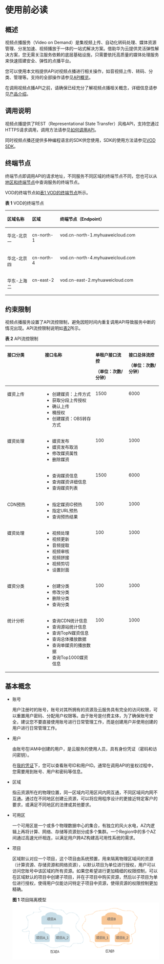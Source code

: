 # 使用前必读<a name="ZH-CN_TOPIC_0171436906"></a>

## 概述<a name="section1112914541201"></a>

视频点播服务（Video on Demand）是集视频上传、自动化转码处理、媒体资源管理、分发加速、视频播放于一体的一站式解决方案。借助华为云提供灵活弹性解决方案，您无需关注服务依赖的底层基础设施，只需要依托高质量的媒体处理服务来快速搭建安全、弹性的点播平台。

您可以使用本文档提供API对视频点播进行相关操作，如音视频上传、转码、分类、管理等。支持的全部操作请参见[API概览](API概览.md)。

在调用视频点播API之前，请确保已经充分了解视频点播相关概念，详细信息请参见[产品介绍](https://support.huaweicloud.com/productdesc-vod/vod030001.html)。

## 调用说明<a name="section8225115920203"></a>

视频点播提供了REST（Representational State Transfer）风格API，支持您通过HTTPS请求调用，调用方法请参见[如何调用API](如何调用API.md)。

同时视频点播还提供多种编程语言的SDK供您使用，SDK的使用方法请参见[VOD SDK](https://support.huaweicloud.com/ssdk-vod/vod_05_0001.html)。

## 终端节点<a name="section499212013211"></a>

终端节点即调用API的请求地址，不同服务不同区域的终端节点不同，您也可以从[地区和终端节点](https://developer.huaweicloud.com/endpoint?VOD)中查询服务的终端节点。

VOD的终端节点如[表1 VOD的终端节点](#table18327155514612)所示。

**表 1**  VOD的终端节点

<a name="table18327155514612"></a>
<table><thead align="left"><tr id="row19440165513469"><th class="cellrowborder" valign="top" width="16.16%" id="mcps1.2.4.1.1"><p id="p5440105511468"><a name="p5440105511468"></a><a name="p5440105511468"></a>区域名称</p>
</th>
<th class="cellrowborder" valign="top" width="18.18%" id="mcps1.2.4.1.2"><p id="p20440205514463"><a name="p20440205514463"></a><a name="p20440205514463"></a>区域</p>
</th>
<th class="cellrowborder" valign="top" width="65.66%" id="mcps1.2.4.1.3"><p id="p11440165544614"><a name="p11440165544614"></a><a name="p11440165544614"></a>终端节点（Endpoint）</p>
</th>
</tr>
</thead>
<tbody><tr id="row5440655184615"><td class="cellrowborder" valign="top" width="16.16%" headers="mcps1.2.4.1.1 "><p id="p194402055104614"><a name="p194402055104614"></a><a name="p194402055104614"></a>华北-北京一</p>
</td>
<td class="cellrowborder" valign="top" width="18.18%" headers="mcps1.2.4.1.2 "><p id="p17674104664819"><a name="p17674104664819"></a><a name="p17674104664819"></a>cn-north-1</p>
</td>
<td class="cellrowborder" valign="top" width="65.66%" headers="mcps1.2.4.1.3 "><p id="p2674164618488"><a name="p2674164618488"></a><a name="p2674164618488"></a>vod.cn-north-1.myhuaweicloud.com</p>
</td>
</tr>
<tr id="row112106246286"><td class="cellrowborder" valign="top" width="16.16%" headers="mcps1.2.4.1.1 "><p id="p14211124132819"><a name="p14211124132819"></a><a name="p14211124132819"></a>华北-北京四</p>
</td>
<td class="cellrowborder" valign="top" width="18.18%" headers="mcps1.2.4.1.2 "><p id="p8452533103413"><a name="p8452533103413"></a><a name="p8452533103413"></a>cn-north-4</p>
</td>
<td class="cellrowborder" valign="top" width="65.66%" headers="mcps1.2.4.1.3 "><p id="p769874010341"><a name="p769874010341"></a><a name="p769874010341"></a>vod.cn-north-4.myhuaweicloud.com</p>
</td>
</tr>
<tr id="row126506713296"><td class="cellrowborder" valign="top" width="16.16%" headers="mcps1.2.4.1.1 "><p id="p106981557340"><a name="p106981557340"></a><a name="p106981557340"></a>华东-上海二</p>
</td>
<td class="cellrowborder" valign="top" width="18.18%" headers="mcps1.2.4.1.2 "><p id="p1165010715297"><a name="p1165010715297"></a><a name="p1165010715297"></a>cn-east-2</p>
</td>
<td class="cellrowborder" valign="top" width="65.66%" headers="mcps1.2.4.1.3 "><p id="p176014239357"><a name="p176014239357"></a><a name="p176014239357"></a>vod.cn-east-2.myhuaweicloud.com</p>
</td>
</tr>
</tbody>
</table>

## 约束限制<a name="section9201064223"></a>

视频点播服务设置了API流控限制，避免因短时间内重复调用API导致服务中断的情况出现。API流控限制说明如[表2](#zh-cn_topic_0127891211_zh-cn_topic_0117998949_table1840871218433)所示。

**表 2**  API流控限制

<a name="zh-cn_topic_0127891211_zh-cn_topic_0117998949_table1840871218433"></a>
<table><thead align="left"><tr id="zh-cn_topic_0127891211_zh-cn_topic_0117998949_row4816229124312"><th class="cellrowborder" valign="top" width="24.517548245175483%" id="mcps1.2.5.1.1"><p id="p1458115160324"><a name="p1458115160324"></a><a name="p1458115160324"></a>接口分类</p>
</th>
<th class="cellrowborder" valign="top" width="32.8967103289671%" id="mcps1.2.5.1.2"><p id="p63461212173411"><a name="p63461212173411"></a><a name="p63461212173411"></a>接口名称</p>
</th>
<th class="cellrowborder" valign="top" width="21.547845215478453%" id="mcps1.2.5.1.3"><p id="zh-cn_topic_0127891211_zh-cn_topic_0117998949_p175028271469"><a name="zh-cn_topic_0127891211_zh-cn_topic_0117998949_p175028271469"></a><a name="zh-cn_topic_0127891211_zh-cn_topic_0117998949_p175028271469"></a>单租户接口流控</p>
<p id="zh-cn_topic_0127891211_zh-cn_topic_0117998949_p5818429174311"><a name="zh-cn_topic_0127891211_zh-cn_topic_0117998949_p5818429174311"></a><a name="zh-cn_topic_0127891211_zh-cn_topic_0117998949_p5818429174311"></a>（单位：次数/分钟）</p>
</th>
<th class="cellrowborder" valign="top" width="21.03789621037896%" id="mcps1.2.5.1.4"><p id="zh-cn_topic_0127891211_zh-cn_topic_0117998949_p15676132934613"><a name="zh-cn_topic_0127891211_zh-cn_topic_0117998949_p15676132934613"></a><a name="zh-cn_topic_0127891211_zh-cn_topic_0117998949_p15676132934613"></a>接口总体流控</p>
<p id="zh-cn_topic_0127891211_zh-cn_topic_0117998949_p1818929184311"><a name="zh-cn_topic_0127891211_zh-cn_topic_0117998949_p1818929184311"></a><a name="zh-cn_topic_0127891211_zh-cn_topic_0117998949_p1818929184311"></a>（单位：次数/分钟）</p>
</th>
</tr>
</thead>
<tbody><tr id="zh-cn_topic_0127891211_zh-cn_topic_0117998949_row127964129432"><td class="cellrowborder" valign="top" width="24.517548245175483%" headers="mcps1.2.5.1.1 "><p id="p1058171603218"><a name="p1058171603218"></a><a name="p1058171603218"></a>媒资上传</p>
</td>
<td class="cellrowborder" valign="top" width="32.8967103289671%" headers="mcps1.2.5.1.2 "><a name="ul184401204344"></a><a name="ul184401204344"></a><ul id="ul184401204344"><li>创建媒资：上传方式</li><li>获取分段上传授权</li><li>确认上传</li><li>桶授权</li><li>创建媒资：OBS转存方式</li></ul>
</td>
<td class="cellrowborder" valign="top" width="21.547845215478453%" headers="mcps1.2.5.1.3 "><p id="zh-cn_topic_0127891211_zh-cn_topic_0117998949_p6798212174314"><a name="zh-cn_topic_0127891211_zh-cn_topic_0117998949_p6798212174314"></a><a name="zh-cn_topic_0127891211_zh-cn_topic_0117998949_p6798212174314"></a><span>15</span>00</p>
</td>
<td class="cellrowborder" valign="top" width="21.03789621037896%" headers="mcps1.2.5.1.4 "><p id="zh-cn_topic_0127891211_zh-cn_topic_0117998949_p3798191213434"><a name="zh-cn_topic_0127891211_zh-cn_topic_0117998949_p3798191213434"></a><a name="zh-cn_topic_0127891211_zh-cn_topic_0117998949_p3798191213434"></a><span>6</span>000</p>
</td>
</tr>
<tr id="zh-cn_topic_0127891211_zh-cn_topic_0117998949_row19801712134311"><td class="cellrowborder" rowspan="2" valign="top" width="24.517548245175483%" headers="mcps1.2.5.1.1 "><p id="p858118160326"><a name="p858118160326"></a><a name="p858118160326"></a>媒资处理</p>
</td>
<td class="cellrowborder" valign="top" width="32.8967103289671%" headers="mcps1.2.5.1.2 "><a name="ul12547434123813"></a><a name="ul12547434123813"></a><ul id="ul12547434123813"><li>媒资发布</li><li>媒资发布取消</li><li>修改媒资属性</li><li>删除媒资</li></ul>
</td>
<td class="cellrowborder" valign="top" width="21.547845215478453%" headers="mcps1.2.5.1.3 "><p id="zh-cn_topic_0127891211_zh-cn_topic_0117998949_p2080311217433"><a name="zh-cn_topic_0127891211_zh-cn_topic_0117998949_p2080311217433"></a><a name="zh-cn_topic_0127891211_zh-cn_topic_0117998949_p2080311217433"></a><span>1</span>00</p>
</td>
<td class="cellrowborder" valign="top" width="21.03789621037896%" headers="mcps1.2.5.1.4 "><p id="zh-cn_topic_0127891211_zh-cn_topic_0117998949_p180319127430"><a name="zh-cn_topic_0127891211_zh-cn_topic_0117998949_p180319127430"></a><a name="zh-cn_topic_0127891211_zh-cn_topic_0117998949_p180319127430"></a><span>1</span>000</p>
</td>
</tr>
<tr id="zh-cn_topic_0127891211_zh-cn_topic_0117998949_row11804201284318"><td class="cellrowborder" valign="top" headers="mcps1.2.5.1.1 "><a name="ul1719615613382"></a><a name="ul1719615613382"></a><ul id="ul1719615613382"><li>查询媒资信息</li><li>查询媒资详细信息</li><li>查询媒资列表</li></ul>
</td>
<td class="cellrowborder" valign="top" headers="mcps1.2.5.1.2 "><p id="zh-cn_topic_0127891211_zh-cn_topic_0117998949_p108043122432"><a name="zh-cn_topic_0127891211_zh-cn_topic_0117998949_p108043122432"></a><a name="zh-cn_topic_0127891211_zh-cn_topic_0117998949_p108043122432"></a><span>1500</span></p>
</td>
<td class="cellrowborder" valign="top" headers="mcps1.2.5.1.3 "><p id="zh-cn_topic_0127891211_zh-cn_topic_0117998949_p1080514129431"><a name="zh-cn_topic_0127891211_zh-cn_topic_0117998949_p1080514129431"></a><a name="zh-cn_topic_0127891211_zh-cn_topic_0117998949_p1080514129431"></a>6000</p>
</td>
</tr>
<tr id="row418261416457"><td class="cellrowborder" valign="top" width="24.517548245175483%" headers="mcps1.2.5.1.1 "><p id="p27518159459"><a name="p27518159459"></a><a name="p27518159459"></a>CDN预热</p>
</td>
<td class="cellrowborder" valign="top" width="32.8967103289671%" headers="mcps1.2.5.1.2 "><a name="ul77581594520"></a><a name="ul77581594520"></a><ul id="ul77581594520"><li>指定媒资ID预热</li><li>指定URL预热</li><li>查询预热结果</li></ul>
</td>
<td class="cellrowborder" valign="top" width="21.547845215478453%" headers="mcps1.2.5.1.3 "><p id="p676131515454"><a name="p676131515454"></a><a name="p676131515454"></a><span>1</span>00</p>
</td>
<td class="cellrowborder" valign="top" width="21.03789621037896%" headers="mcps1.2.5.1.4 "><p id="p476181534516"><a name="p476181534516"></a><a name="p476181534516"></a><span>1</span>000</p>
</td>
</tr>
<tr id="row15776151118364"><td class="cellrowborder" valign="top" width="24.517548245175483%" headers="mcps1.2.5.1.1 "><p id="p13845152410425"><a name="p13845152410425"></a><a name="p13845152410425"></a>媒资处理</p>
</td>
<td class="cellrowborder" valign="top" width="32.8967103289671%" headers="mcps1.2.5.1.2 "><a name="ul1884152011425"></a><a name="ul1884152011425"></a><ul id="ul1884152011425"><li>视频处理</li><li>视频更新</li><li>音频提取</li><li>视频审核</li><li>视频拼接</li><li>视频剪切</li><li>设置封面</li></ul>
</td>
<td class="cellrowborder" valign="top" width="21.547845215478453%" headers="mcps1.2.5.1.3 "><p id="zh-cn_topic_0127891211_zh-cn_topic_0117998949_p20801151219438"><a name="zh-cn_topic_0127891211_zh-cn_topic_0117998949_p20801151219438"></a><a name="zh-cn_topic_0127891211_zh-cn_topic_0117998949_p20801151219438"></a><span>1</span>00</p>
</td>
<td class="cellrowborder" valign="top" width="21.03789621037896%" headers="mcps1.2.5.1.4 "><p id="zh-cn_topic_0127891211_zh-cn_topic_0117998949_p208011312124316"><a name="zh-cn_topic_0127891211_zh-cn_topic_0117998949_p208011312124316"></a><a name="zh-cn_topic_0127891211_zh-cn_topic_0117998949_p208011312124316"></a><span>1</span>000</p>
</td>
</tr>
<tr id="zh-cn_topic_0127891211_zh-cn_topic_0117998949_row16807912154311"><td class="cellrowborder" valign="top" width="24.517548245175483%" headers="mcps1.2.5.1.1 "><p id="p2582131618325"><a name="p2582131618325"></a><a name="p2582131618325"></a>媒资分类</p>
</td>
<td class="cellrowborder" valign="top" width="32.8967103289671%" headers="mcps1.2.5.1.2 "><a name="ul173251927191916"></a><a name="ul173251927191916"></a><ul id="ul173251927191916"><li>创建分类</li><li>修改分类</li><li>删除分类</li><li>查询分类</li></ul>
</td>
<td class="cellrowborder" valign="top" width="21.547845215478453%" headers="mcps1.2.5.1.3 "><p id="zh-cn_topic_0127891211_zh-cn_topic_0117998949_p1380751216436"><a name="zh-cn_topic_0127891211_zh-cn_topic_0117998949_p1380751216436"></a><a name="zh-cn_topic_0127891211_zh-cn_topic_0117998949_p1380751216436"></a><span>1</span>00</p>
</td>
<td class="cellrowborder" valign="top" width="21.03789621037896%" headers="mcps1.2.5.1.4 "><p id="zh-cn_topic_0127891211_zh-cn_topic_0117998949_p3807512174311"><a name="zh-cn_topic_0127891211_zh-cn_topic_0117998949_p3807512174311"></a><a name="zh-cn_topic_0127891211_zh-cn_topic_0117998949_p3807512174311"></a><span>1</span>000</p>
</td>
</tr>
<tr id="row9194217564"><td class="cellrowborder" valign="top" width="24.517548245175483%" headers="mcps1.2.5.1.1 "><p id="p13582151617323"><a name="p13582151617323"></a><a name="p13582151617323"></a>统计分析</p>
</td>
<td class="cellrowborder" valign="top" width="32.8967103289671%" headers="mcps1.2.5.1.2 "><a name="ul1649083611519"></a><a name="ul1649083611519"></a><ul id="ul1649083611519"><li>查询CDN统计信息</li><li>查询源站统计信息</li><li>查询TopN媒资信息</li><li>查询总体播放数据</li><li>查询单媒资的播放数据</li><li>查询Top1000媒资信息</li></ul>
</td>
<td class="cellrowborder" valign="top" width="21.547845215478453%" headers="mcps1.2.5.1.3 "><p id="p519182125617"><a name="p519182125617"></a><a name="p519182125617"></a>100</p>
</td>
<td class="cellrowborder" valign="top" width="21.03789621037896%" headers="mcps1.2.5.1.4 "><p id="p16191727563"><a name="p16191727563"></a><a name="p16191727563"></a>1000</p>
</td>
</tr>
</tbody>
</table>

## 基本概念<a name="section109381839122110"></a>

-   账号

    用户注册时的账号，账号对其所拥有的资源及云服务具有完全的访问权限，可以重置用户密码、分配用户权限等。由于账号是付费主体，为了确保账号安全，建议您不要直接使用账号进行日常管理工作，而是创建用户并使用创建的用户进行日常管理工作。

-   用户

    由账号在IAM中创建的用户，是云服务的使用人员，具有身份凭证（密码和访问密钥）。

    在[我的凭证](https://console.huaweicloud.com/iam/#/myCredential)下，您可以查看账号ID和用户ID。通常在调用API的鉴权过程中，您需要用到账号、用户和密码等信息。

-   区域

    指云资源所在的物理位置，同一区域内可用区间内网互通，不同区域间内网不互通。通过在不同地区创建云资源，可以将应用程序设计的更接近特定客户的要求，或满足不同地区的法律或其他要求。

-   可用区

    一个可用区是一个或多个物理数据中心的集合，有独立的风火水电，AZ内逻辑上再将计算、网络、存储等资源划分成多个集群。一个Region中的多个AZ间通过高速光纤相连，以满足用户跨AZ构建高可用性系统的需求。

-   项目

    区域默认对应一个项目，这个项目由系统预置，用来隔离物理区域间的资源（计算资源、存储资源和网络资源），以默认项目为单位进行授权，用户可以访问您账号中该区域的所有资源。如果您希望进行更加精细的权限控制，可以在区域默认的项目中创建子项目，并在子项目中购买资源，然后以子项目为单位进行授权，使得用户仅能访问特定子项目中资源，使得资源的权限控制更加精确。

    **图 1**  项目隔离模型<a name="zh-cn_topic_0169294976_fig1189614168311"></a>  
    ![](figures/项目隔离模型.gif "项目隔离模型")


